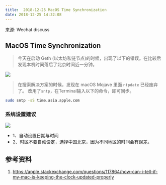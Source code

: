 ```yaml
---
title:  2018-12-25 MacOS Time Synchronization
date: 2018-12-25 14:32:08
---
```

来源: Wechat discuss

## MacOS Time Synchronization

> 今天在启动 Geth (以太坊私链节点)的时候，出现了以下的错误。在比较后发现本机时间落后了北京时间近一分钟。

![](/images/2018-12-25-macOS-time-synchronization-01.jpg)


> 在搜索解决方案的时候，发现在 macOS Mojave 里面 `ntpdate` 已经废弃了。
> 改用了`sntp`，在Terminal输入以下的命令，即可同步。


```bash
sudo sntp -sS time.asia.apple.com
```

### 系统设置建议

![](/images/2018-12-25-macOS-time-synchronization-02.jpg)

- 1、自动设置日期与时间
- 2、时区不要自动设定，选择中国北京，因为不同地区的时间会有误差。


## 参考资料

1. https://apple.stackexchange.com/questions/117864/how-can-i-tell-if-my-mac-is-keeping-the-clock-updated-properly